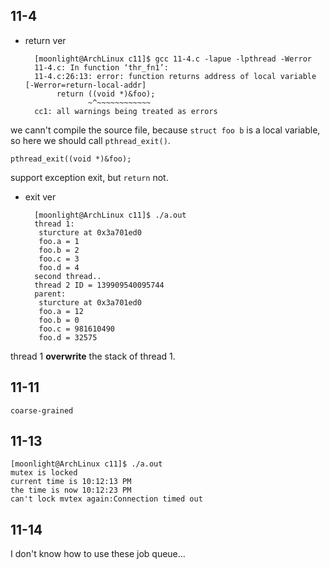 ## 11-4

- return ver

        [moonlight@ArchLinux c11]$ gcc 11-4.c -lapue -lpthread -Werror
        11-4.c: In function ‘thr_fn1’:
        11-4.c:26:13: error: function returns address of local variable [-Werror=return-local-addr]
             return ((void *)&foo);
                    ~^~~~~~~~~~~~~
        cc1: all warnings being treated as errors

we cann't compile the source file, because `struct foo b` is a local variable, so here we should call `pthread_exit()`.

    pthread_exit((void *)&foo);

support exception exit, but `return` not.

- exit ver


        [moonlight@ArchLinux c11]$ ./a.out 
        thread 1:
         sturcture at 0x3a701ed0
         foo.a = 1
         foo.b = 2
         foo.c = 3
         foo.d = 4
        second thread..
        thread 2 ID = 139909540095744
        parent:
         sturcture at 0x3a701ed0
         foo.a = 12
         foo.b = 0
         foo.c = 981610490
         foo.d = 32575

thread 1 __overwrite__ the stack of thread 1.




## 11-11
`coarse-grained`

## 11-13

    [moonlight@ArchLinux c11]$ ./a.out
    mutex is locked
    current time is 10:12:13 PM
    the time is now 10:12:23 PM
    can't lock mvtex again:Connection timed out


## 11-14

I don't know how to use these job queue... 

